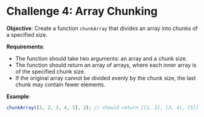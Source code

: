 # Challenge 4: Array Chunking

**Objective**: Create a function `chunkArray` that divides an array into chunks of a specified size.

**Requirements**:

- The function should take two arguments: an array and a chunk size.
- The function should return an array of arrays, where each inner array is of the specified chunk size.
- If the original array cannot be divided evenly by the chunk size, the last chunk may contain fewer elements.

**Example**:

```javascript
chunkArray([1, 2, 3, 4, 5], 2); // should return [[1, 2], [3, 4], [5]]
```